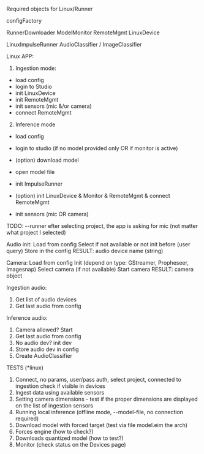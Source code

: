 Required objects for Linux/Runner


configFactory

RunnerDownloader
ModelMonitor
RemoteMgmt
LinuxDevice

LinuxImpulseRunner
AudioClassifier / ImageClassifier





Linux APP:

1. Ingestion mode:
* load config
* login to Studio
* init LinuxDevice
* init RemoteMgmt
* init sensors (mic &/or camera)
* connect RemoteMgmt


2. Inference mode
* load config
* login to studio (if no model provided only OR if monitor is active)

* (option) download model
* open model file
* init ImpulseRunner
* (option) init LinuxDevice & Monitor & RemoteMgmt & connect RemoteMgmt
* init sensors (mic OR camera)



TODO:
--runner
efter selecting project, the app is asking for mic (not matter what project I selected)


Audio init:
Load from config
Select if not available or not init before (user query)
Store in the config
RESULT: audio device name (string)

Camera:
Load from config
Init (depend on type: GStreamer, Propheseer, Imagesnap)
Select camera (if not available)
Start camera
RESULT: camera object


Ingestion audio:
1. Get list of audio devices
2. Get last audio from config

Inference audio:
1. Camera allowed? Start
2. Get last audio from config
3. No audio dev? init dev
4. Store audio dev in config
5. Create AudioClassifier



TESTS (*linux)
1. Connect, no params, user/pass auth, select project, connected to ingestion
check if visible in devices
2. Ingest data using available sensors
3. Setting camera dimensions - test if the proper dimensions are displayed on the list of ingestion sensors
4. Running local inference (offline mode, --model-file, no connection required)
5. Download model with forced target (test via file model.eim the arch)
6. Forces engine (how to check?)
7. Downloads quantized model (how to test?)
8. Monitor (check status on the Devices page)

